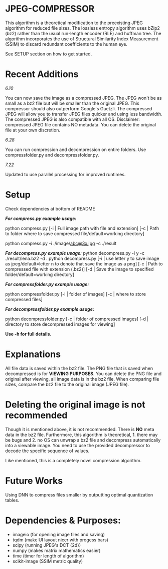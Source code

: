 # JPEG-COMPRESSOR

This algorithm is a theoretical modification to the preexisting JPEG algorithm for reduced file sizes. The lossless
entropy algorithm uses bZip2 (bz2) rather than the usual run-length encoder (RLE) and huffman tree. The algorithm incorporates the use of Structural Similarity Index Measurement (SSIM) to discard redundant coefficients to the human eye.

See SETUP section on how to get started.

# Recent Additions

*6.10*

You can now save the image as a compressed JPEG. The JPEG won't be as small as a bz2 file but will be smaller
than the original JPEG. This compressor should also outperform Google's Guetzli. The compressed JPEG will allow you to
transfer JPEG files quicker and using less bandwidth. The compressed JPEG is also compatible with all OS. Disclaimer:
compressed JPEG file contains NO metadata. You can delete the original file at your own discretion.

*6.28*

You can run compression and decompression on entire folders. Use compressfolder.py and decompressfolder.py.

*7.22*

Updated to use parallel processing for improved runtimes.

# Setup

Check dependencies at bottom of README

__*For compress.py example usage:*__

python compress.py [-i | Full image path with file and extension] [-c | Path to folder where to save compressed file/default=working directory]

python compress.py -i ./image/abc@3x.jpg -c ./result
 
__*For decompress.py example usage:*__
python decompress.py -i y -c ./result/lena.bz2 -d .
python decompress.py [-i | use letter y to save image as jpeg/default=letter n to denote that save the image as a png] [-c | Path to compressed file with extension (.bz2)] [-d | Save the image to specified folder/default=working directory]

__*For compressfolder.py example usage:*__

python compressfolder.py [-i | folder of images] [-c | where to store compressed files]

__*For decompressfolder.py example usage:*__

python decompressfolder.py [-c | folder of compressed images] [-d | directory to store decompressed images for viewing]

__Use -h for full details.__

# Explanations

All file data is saved within the bz2 file. The PNG file that is saved when decompressed is for __VIEWING PURPOSES__.
You can delete the PNG file and original after viewing, all image data is in the bz2 file.
When comparing file sizes, compare the bz2 file to the original image (JPEG file).

# Deleting the original image is not recommended

Though it is mentioned above, it is not recommended. There is __NO__ meta data in the bz2 file.
Furthermore, this algorithm is theoretical, 1. there may
be bugs and 2. no OS can unwrap a bz2 file and decompress automatically into a viewable image. You need to use the provided decompressor to decode the specific sequence of values.

Like mentioned, this is a completely novel compression algorithm.

# Future Works

Using DNN to compress files smaller by outputting optimal quantization tables.

# Dependencies & Purposes:
 - imageio (for opening image files and saving)
 - tqdm (make UI layout nicer with progess bars)
 - scipy (running JPEG's DCT {2d})
 - numpy (makes matrix mathematics easier)
 - time (timer for length of algorithm)
 - scikit-image (SSIM metric quality)
